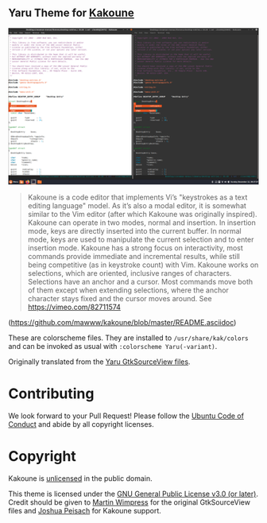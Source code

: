 ## Yaru Theme for [Kakoune](http://kakoune.org/)

![KakouneYaru](.github/screenshots/kakoune.png)

> Kakoune is a code editor that implements Vi’s "keystrokes as a text editing language" model. As it’s also a modal editor, it is somewhat similar to the Vim editor (after which Kakoune was originally inspired).
> Kakoune can operate in two modes, normal and insertion. In insertion mode, keys are directly inserted into the current buffer. In normal mode, keys are used to manipulate the current selection and to enter insertion mode.
> Kakoune has a strong focus on interactivity, most commands provide immediate and incremental results, while still being competitive (as in keystroke count) with Vim.
>Kakoune works on selections, which are oriented, inclusive ranges of characters. Selections have an anchor and a cursor. Most commands move both of them except when extending selections, where the anchor character stays fixed and the cursor moves around.
> See https://vimeo.com/82711574

(https://github.com/mawww/kakoune/blob/master/README.asciidoc)

These are colorscheme files. They are installed to `/usr/share/kak/colors` and can be invoked as usual with `:colorscheme Yaru(-variant)`.

Originally translated from the [Yaru GtkSourceView files](https://github.com/ubuntu/yaru/tree/master/gtksourceview/src).

# Contributing
We look forward to your Pull Request! Please follow the [Ubuntu Code of Conduct](https://ubuntu.com/community/code-of-conduct) and abide by all copyright licenses.

# Copyright
Kakoune is [unlicensed](https://github.com/mawww/kakoune/blob/master/UNLICENSE) in the public domain.

This theme is licensed under the [GNU General Public License v3.0 (or later)](https://github.com/ItzSwirlz/yaru-cli/blob/main/LICENSE). Credit should be given to [Martin Wimpress](https://github.com/flexiondotorg) for the original GtkSourceView files and [Joshua Peisach](https://github.com/ItzSwirlz) for Kakoune support.
